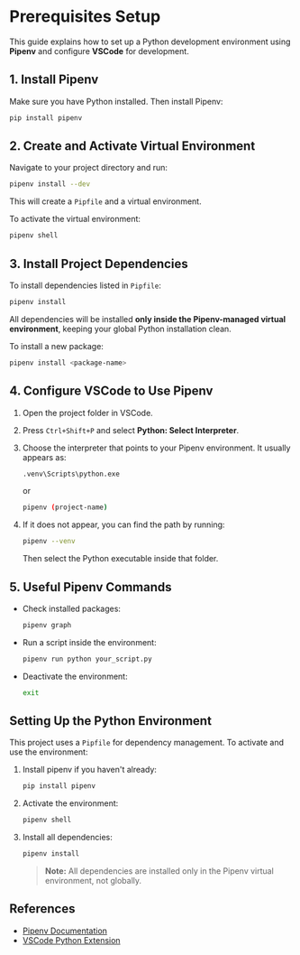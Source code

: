 # Prerequisites Setup

This guide explains how to set up a Python development environment using **Pipenv** and configure **VSCode** for development.

## 1. Install Pipenv

Make sure you have Python installed. Then install Pipenv:

```sh
pip install pipenv
```

## 2. Create and Activate Virtual Environment

Navigate to your project directory and run:

```sh
pipenv install --dev
```

This will create a `Pipfile` and a virtual environment.

To activate the virtual environment:

```sh
pipenv shell
```

## 3. Install Project Dependencies

To install dependencies listed in `Pipfile`:

```sh
pipenv install
```

All dependencies will be installed **only inside the Pipenv-managed virtual environment**, keeping your global Python installation clean.

To install a new package:

```sh
pipenv install <package-name>
```

## 4. Configure VSCode to Use Pipenv

1. Open the project folder in VSCode.
2. Press `Ctrl+Shift+P` and select **Python: Select Interpreter**.
3. Choose the interpreter that points to your Pipenv environment. It usually appears as:

   ```sh
   .venv\Scripts\python.exe
   ```

   or

   ```sh
   pipenv (project-name)
   ```

4. If it does not appear, you can find the path by running:

   ```sh
   pipenv --venv
   ```

   Then select the Python executable inside that folder.

## 5. Useful Pipenv Commands

- Check installed packages:

  ```sh
  pipenv graph
  ```

- Run a script inside the environment:

  ```sh
  pipenv run python your_script.py
  ```

- Deactivate the environment:

  ```sh
  exit
  ```

## Setting Up the Python Environment

This project uses a `Pipfile` for dependency management. To activate and use the environment:

1. Install pipenv if you haven't already:

   ```sh
   pip install pipenv
   ```

2. Activate the environment:

   ```sh
   pipenv shell
   ```

3. Install all dependencies:

   ```sh
   pipenv install
   ```

   > **Note:** All dependencies are installed only in the Pipenv virtual environment, not globally.

## References

- [Pipenv Documentation](https://pipenv.pypa.io/en/latest/)
- [VSCode Python Extension](https://marketplace.visualstudio.com/items?itemName=ms-python.python)
